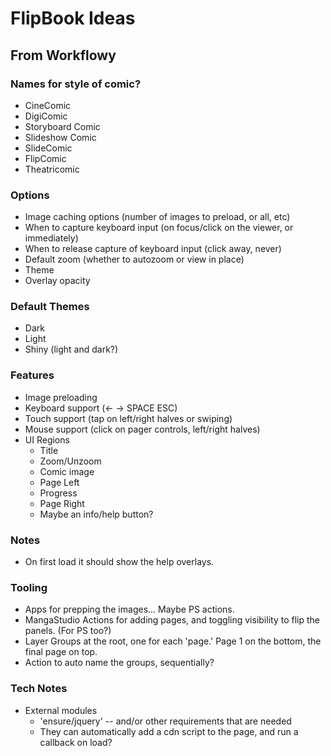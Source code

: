 # FlipBook Ideas

## From Workflowy

### Names for style of comic?
- CineComic
- DigiComic
- Storyboard Comic
- Slideshow Comic
- SlideComic
- FlipComic
- Theatricomic

### Options
- Image caching options (number of images to preload, or all, etc)
- When to capture keyboard input (on focus/click on the viewer, 
  or immediately)
- When to release capture of keyboard input (click away, never)
- Default zoom (whether to autozoom or view in place)
- Theme
- Overlay opacity

### Default Themes
- Dark
- Light
- Shiny (light and dark?)

### Features
- Image preloading
- Keyboard support (<- -> SPACE ESC)
- Touch support (tap on left/right halves or swiping)
- Mouse support (click on pager controls, left/right halves)
- UI Regions
    - Title
    - Zoom/Unzoom
    - Comic image
    - Page Left
    - Progress
    - Page Right
    - Maybe an info/help button?

### Notes
- On first load it should show the help overlays.

### Tooling
- Apps for prepping the images... Maybe PS actions.
- MangaStudio Actions for adding pages, and toggling visibility to flip
  the panels. (For PS too?)
- Layer Groups at the root, one for each 'page.' Page 1 on the bottom, the
  final page on top.
- Action to auto name the groups, sequentially?

### Tech Notes
- External modules
    - 'ensure/jquery' -- and/or other requirements that are needed
    - They can automatically add a cdn script to the page, and run
      a callback on load?